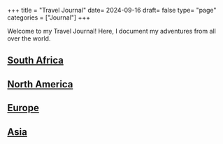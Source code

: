 +++
title = "Travel Journal"
date= 2024-09-16
draft= false
type= "page"
categories = ["Journal"]
+++

Welcome to my Travel Journal! Here, I document my adventures from all over the world.
## **[South Africa](/journals/southafrica)**

## **[North America](/journals/northamerica)**

## **[Europe](/journals/euro)**

## **[Asia](/journals/asia/asiamd)**



